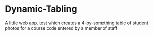 # Dynamic-Tabling
A little web app. test which creates a 4-by-something table of student photos for a course code entered by a member of staff
